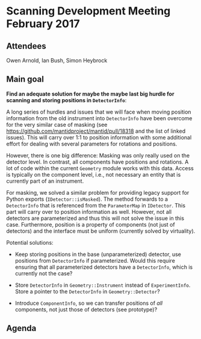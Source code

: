 # Scanning Development Meeting February 2017

## Attendees

Owen Arnold,
Ian Bush,
Simon Heybrock

## Main goal

**Find an adequate solution for maybe the maybe last big hurdle for scanning and storing positions in `DetectorInfo`**:

A long series of hurdles and issues that we will face when moving position information from the old instrument into `DetectorInfo` have been overcome for the very similar case of masking (see https://github.com/mantidproject/mantid/pull/18318 and the list of linked issues). This will carry over 1:1 to position information with some additional effort for dealing with several parameters for rotations and positions.

However, there is one big difference: Masking was only really used on the detector level. In contrast, all components have positions and rotations. A lot of code within the current `Geometry` module works with this data. Access is typically on the component level, i.e., not necessary an entity that is currently part of an instrument.

For masking, we solved a similar problem for providing legacy support for Python exports (`IDetector::isMasked`). The method forwards to a `DetectorInfo` that is referenced from the `ParameterMap` in `IDetector`. This part will carry over to position information as well. However, not all detectors are parameterized and thus this will not solve the issue in this case. Furthermore, position is a property of components (not just of detectors) and the interface must be uniform (currently solved by virtuality).

Potential solutions:

- Keep storing positions in the base (unparameterized) detector, use positions from `DetectorInfo` if parameterized. Would this require ensuring that all parameterized detectors have a `DetectorInfo`, which is currently not the case?

- Store `DetectorInfo` in `Geometry::Instrument` instead of `ExperimentInfo`. Store a pointer to the `DetectorInfo` in `Geometry::Detector`?

- Introduce `ComponentInfo`, so we can transfer positions of *all* components, not just those of detectors (see prototype)?

## Agenda
